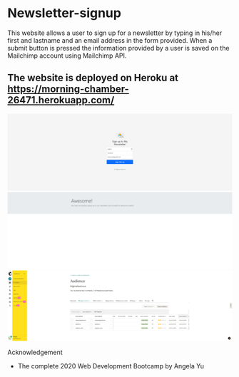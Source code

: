 # Newsletter-signup
This website allows a user to sign up for a newsletter by typing in his/her first and lastname and an email address in the form provided. 
When a submit button is pressed the information provided by a user is saved on the Mailchimp account using Mailchimp API. 
## The website is deployed on Heroku at https://morning-chamber-26471.herokuapp.com/

![Image](https://github.com/nnasirova/Newsletter-signup/blob/master/newsletter-mainscreenshot.png)
![Image](https://github.com/nnasirova/Newsletter-signup/blob/master/newsletter-confscreenshot.png)
![Image](https://github.com/nnasirova/Newsletter-signup/blob/master/mailchimp-screenshot.png)

Acknowledgement
- The complete 2020 Web Development Bootcamp by Angela Yu
